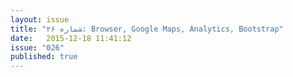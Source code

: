 ```yaml
---
layout: issue
title: "شماره ۲۶: Browser, Google Maps, Analytics, Bootstrap"
date:   2015-12-18 11:41:12
issue: "026"
published: true
---
```

